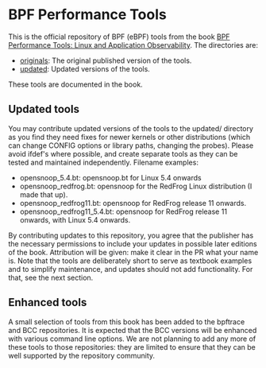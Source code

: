 # BPF Performance Tools

This is the official repository of BPF (eBPF) tools from the book [BPF Performance Tools: Linux and Application Observability](http://www.brendangregg.com/bpf-performance-tools-book.html). The directories are:

- [originals](originals): The original published version of the tools.
- [updated](updated): Updated versions of the tools.

These tools are documented in the book.

## Updated tools

You may contribute updated versions of the tools to the updated/ directory as you find they need fixes for newer kernels or other distributions (which can change CONFIG options or library paths, changing the probes). Please avoid ifdef's where possible, and create separate tools as they can be tested and maintained independently. Filename examples:

- opensnoop_5.4.bt: opensnoop.bt for Linux 5.4 onwards
- opensnoop_redfrog.bt: opensnoop for the RedFrog Linux distribution (I made that up).
- opensnoop_redfrog11.bt: opensnoop for RedFrog release 11 onwards.
- opensnoop_redfrog11_5.4.bt: opensnoop for RedFrog release 11 onwards, with Linux 5.4 onwards.

By contributing updates to this repository, you agree that the publisher has the necessary permissions to include your updates in possible later editions of the book. Attribution will be given: make it clear in the PR what your name is. Note that the tools are deliberately short to serve as textbook examples and to simplify maintenance, and updates should not add functionality. For that, see the next section.

## Enhanced tools

A small selection of tools from this book has been added to the bpftrace and BCC repositories. It is expected that the BCC versions will be enhanced with various command line options. We are not planning to add any more of these tools to those repositories: they are limited to ensure that they can be well supported by the repository community.
